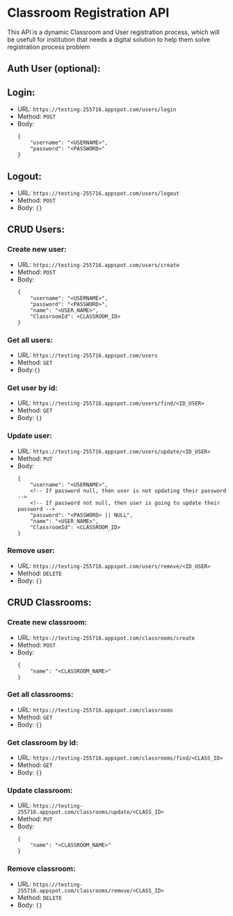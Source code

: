 # Classroom Registration API

This API is a dynamic Classroom and User registration process, which will be usefull for institution that needs a digital solution to help them solve registration process problem

## Auth User (optional):

## Login:
* URL: ```https://testing-255716.appspot.com/users/login```
* Method: ```POST```
* Body: 
	```
	{
		"username": "<USERNAME>",
		"password": "<PASSWORD>"
	}
	```

## Logout:
* URL: ```https://testing-255716.appspot.com/users/logout```
* Method: ```POST```
* Body: ```{}```

## CRUD Users:

### Create new user:
* URL: ```https://testing-255716.appspot.com/users/create```
* Method: ```POST```
* Body:
	```
	{
		"username": "<USERNAME>",
		"password": "<PASSWORD>",
		"name": "<USER_NAME>",
		"ClassroomId": <CLASSROOM_ID>
	}
	```

### Get all users: 
* URL: ```https://testing-255716.appspot.com/users```
* Method: ```GET```
* Body:```{}```

### Get user by id:
* URL: ```https://testing-255716.appspot.com/users/find/<ID_USER>```
* Method: ```GET```
* Body: ```{}```

### Update user:
* URL: ```https://testing-255716.appspot.com/users/update/<ID_USER>```
* Method: ```PUT```
*	Body: 
	```
	{
		"username": "<USERNAME>",
		<!-- If password null, then user is not updating their password -->
		<!-- If password not null, then user is going to update their password -->
		"password": "<PASSWORD> || NULL",
		"name": "<USER_NAME>",
		"ClassroomId": <CLASSROOM_ID>
	}
	```

### Remove user: 
* URL: ```https://testing-255716.appspot.com/users/remove/<ID_USER>```
* Method: ```DELETE```
*	Body: ```{}```


## CRUD Classrooms:

### Create new classroom: 
* URL: ```https://testing-255716.appspot.com/classrooms/create```
*	Method: ```POST```
*	Body: 
	```
	{
		"name": "<CLASSROOM_NAME>"
	}
	```

### Get all classrooms:
* URL: ```https://testing-255716.appspot.com/classrooms```
*	Method: ```GET```
*	Body: ```{}```

### Get classroom by id:
* URL: ```https://testing-255716.appspot.com/classrooms/find/<CLASS_ID>```
*	Method: ```GET```
*	Body: ```{}```

### Update classroom:
* URL: ```https://testing-255716.appspot.com/classrooms/update/<CLASS_ID>```
*	Method: ```PUT```
*	Body: 
	```	
	{
		"name": "<CLASSROOM_NAME>"
	}
	```

### Remove classroom:
* URL: ```https://testing-255716.appspot.com/classrooms/remove/<CLASS_ID>```
*	Method: ```DELETE```
*	Body: ```{}```
